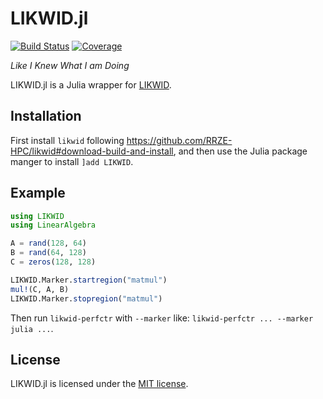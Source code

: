 LIKWID.jl
=========

[![Build Status](https://github.com/JuliaPerf/LIKWID.jl/workflows/CI/badge.svg)](https://github.com/JuliaPerf/LIKWID.jl/actions)
[![Coverage](https://codecov.io/gh/JuliaPerf/LIKWID.jl/branch/master/graph/badge.svg)](https://codecov.io/gh/JuliaPerf/LIKWID.jl)

*Like I Knew What I am Doing*

LIKWID.jl is a Julia wrapper for [LIKWID](https://github.com/RRZE-HPC/likwid).

Installation
------------

First install `likwid` following https://github.com/RRZE-HPC/likwid#download-build-and-install,
and then use the Julia package manger to install `]add LIKWID`.

Example
-------

```julia
using LIKWID
using LinearAlgebra

A = rand(128, 64)
B = rand(64, 128)
C = zeros(128, 128)

LIKWID.Marker.startregion("matmul")
mul!(C, A, B)
LIKWID.Marker.stopregion("matmul")
```

Then run `likwid-perfctr` with `--marker` like: `likwid-perfctr ... --marker julia ...`.

License
-------

LIKWID.jl is licensed under the [MIT license](LICENSE).